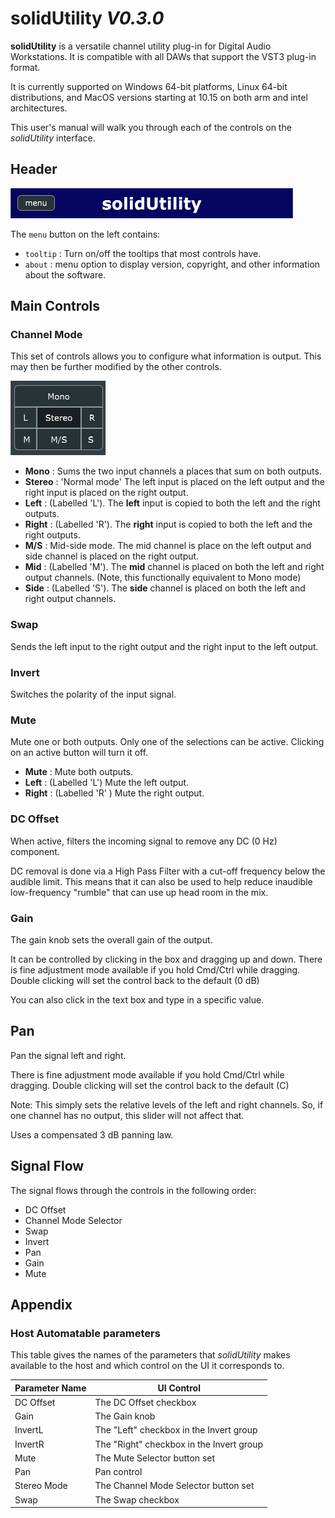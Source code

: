 # solidUtility _V0.3.0_

**solidUtility** is a versatile channel utility plug-in for Digital Audio Workstations.
It is compatible with all DAWs that support the VST3 plug-in format.

It is currently supported on Windows 64-bit platforms, Linux 64-bit distributions, and MacOS versions starting at 10.15 on both arm and intel architectures.

This user's manual will walk you through each of the controls on the _solidUtility_ interface.

## Header

![solidUtility's Header](utility-header.png)

The `menu` button on the left contains:

- `tooltip` : Turn on/off the tooltips that most controls have.
- `about`   : menu option to display version, copyright, and 
              other information about the software.

## Main Controls

### Channel Mode

This set of controls allows you to configure what information is output.
This may then be further modified by the other controls.

![solidUtility Channel Mode Selectors](stereo-mode.png)

- **Mono** : Sums the two input channels a places that sum on both outputs.
- **Stereo** : 'Normal mode' The left input is placed on the left output and the 
  right input is placed on the right output.
- **Left** : (Labelled 'L'). The **left** input is copied to both the left and the
  right outputs.
- **Right** : (Labelled 'R'). The **right** input is copied to both the left and the
  right outputs.
- **M/S** : Mid-side mode. The mid channel is place on the left output and side
  channel is placed on the right output.
- **Mid** : (Labelled 'M'). The **mid** channel is placed on both the left and right
  output channels. (Note, this functionally equivalent to Mono mode)
- **Side** : (Labelled 'S'). The **side** channel is placed on both the left and right
  output channels.

### Swap

Sends the left input to the right output and the right input to the left output.

### Invert

Switches the polarity of the input signal.

### Mute

Mute one or both outputs. Only one of the selections can be active.
Clicking on an active button will turn it off.

- **Mute** : Mute both outputs.
- **Left** : (Labelled 'L') Mute the left output.
- **Right** : (Labelled 'R' ) Mute the right output.

### DC Offset

When active, filters the incoming signal to remove any DC (0 Hz) component.

DC removal is done via a High Pass Filter with a cut-off frequency below the
audible limit. This means that it can also be used to help reduce inaudible
low-frequency "rumble" that can use up head room in the mix.

### Gain

The gain knob sets the overall gain of the output.

It can be controlled by clicking in the box and dragging up and down.
There is fine adjustment mode available if you hold Cmd/Ctrl while dragging.
Double clicking will set the control back to the default (0 dB)

You can also click in the text box and type in a specific value.

## Pan

Pan the signal left and right.

There is fine adjustment mode available if you hold Cmd/Ctrl while dragging.
Double clicking will set the control back to the default (C)

Note: This simply sets the relative levels of the left and right channels.
So, if one channel has no output, this slider will not affect that.

Uses a compensated 3 dB panning law.

## Signal Flow

The signal flows through the controls in the following order:

- DC Offset
- Channel Mode Selector
- Swap
- Invert
- Pan
- Gain
- Mute

## Appendix

### Host Automatable parameters

This table gives the names of the parameters that _solidUtility_ makes available
to the host and which control on the UI it corresponds to.

|Parameter Name|UI Control|
|---|---|
|DC Offset  | The DC Offset checkbox |
|Gain       | The Gain knob|
|InvertL    | The "Left" checkbox in the Invert group|
|InvertR    | The "Right" checkbox in the Invert group|
|Mute       | The Mute Selector button set|
|Pan        | Pan control |
|Stereo Mode| The Channel Mode Selector button set|
|Swap       | The Swap checkbox |
